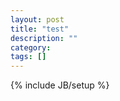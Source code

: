 ```yaml
---
layout: post
title: "test"
description: ""
category: 
tags: []
---
```

{% include JB/setup %}
<script>alert("hello")</script>
